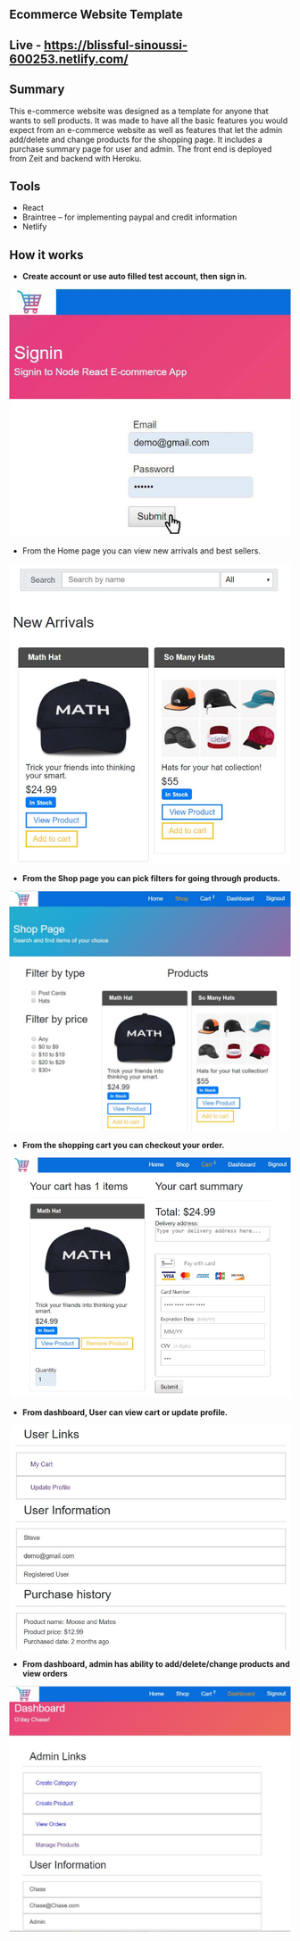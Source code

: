 ## Ecommerce Website Template

## Live - https://blissful-sinoussi-600253.netlify.com/

## Summary 
This e-commerce website was designed as a template for anyone that wants to sell products. 
It was made to have all the basic features you would expect from an e-commerce website as well as features that let the admin add/delete and change products for the shopping page. It includes a purchase summary page for user and admin. The front end is deployed from Zeit and backend with Heroku.  

## Tools
 - React
 - Braintree – for implementing paypal and credit information
 - Netlify
 
## How it works

- **Create account or use auto filled test account, then sign in.**

![](public/images/1.jpg)
 
 - From the Home page you can view new arrivals and best sellers.
 
![](public/images/2.JPG)
 
 
 - **From the Shop page you can pick filters for going through products.**
 
![](public/images/3.JPG)


 - **From the shopping cart you can checkout your order.**
 
![](public/images/4.JPG)


 - **From dashboard, User can view cart or update profile.**
 
![](public/images/5.JPG)


 - **From dashboard, admin has ability to add/delete/change products and view orders**
 
![](public/images/6.JPG)

